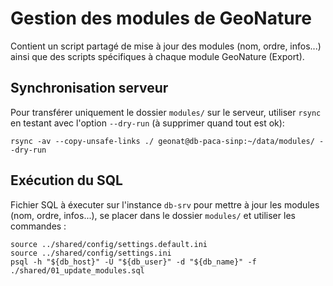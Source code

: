 # Gestion des modules de GeoNature

Contient un script partagé de mise à jour des modules (nom, ordre, infos...) ainsi que des
scripts spécifiques à chaque module GeoNature (Export).

## Synchronisation serveur

Pour transférer uniquement le dossier `modules/` sur le serveur, utiliser `rsync`
en testant avec l'option `--dry-run` (à supprimer quand tout est ok):

```
rsync -av --copy-unsafe-links ./ geonat@db-paca-sinp:~/data/modules/ --dry-run
```

## Exécution du SQL

Fichier SQL à éxecuter sur l'instance `db-srv` pour mettre à
jour les modules (nom, ordre, infos...), se placer dans le dossier `modules/`
et utiliser les commandes :
```
source ../shared/config/settings.default.ini
source ../shared/config/settings.ini
psql -h "${db_host}" -U "${db_user}" -d "${db_name}" -f ./shared/01_update_modules.sql
```
